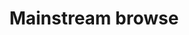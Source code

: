 ---
layout: frontend-template-documentation
sectionKey: Frontend templates
eleventyNavigation:
  parent: Frontend templates
title: Mainstream browse
description: Mainstream browse is a topic system that groups together content by popular topics on GOV.UK.
examples:
  0:
    title: Level 1 browse page - Driving and transport
    link: https://www.gov.uk/browse/driving
  1:
    title: Curated level 2 browse page - Vehicle, tax MOT and insurance
    link: https://www.gov.uk/browse/driving/vehicle-tax-mot-insurance
  2:
    title: Alphabetical level 2 browse page - School admissions and transport to school
    link: https://www.gov.uk/browse/education/school-admissions-transport
contentDataLink: https://content-data.publishing.service.gov.uk/content?submitted=true&date_range=past-30-days&search_term=&document_type=mainstream_browse_page&organisation_id=all
contentSchema:
  title: mainstream_browse_page
  link: https://docs.publishing.service.gov.uk/content-schemas/mainstream_browse_page.html
contentType:
  title: mainstream_browse_page
  link: https://docs.publishing.service.gov.uk/document-types/mainstream_browse_page.html
publishingApp: collections publisher
components:
  0:
    componentName: Layout super navigation header
    componentURL: https://components.publishing.service.gov.uk/component-guide/layout_super_navigation_header
    generated: auto
    input:
  1:
    componentName: Breadcrumbs
    componentURL: https://components.publishing.service.gov.uk/component-guide/breadcrumbs
    generated: auto
    input:
  2:
    componentName: Feedback
    componentURL: https://components.publishing.service.gov.uk/component-guide/feedback
    generated: auto
    input:
  3:
    componentName: Layout footer
    componentURL: https://components.publishing.service.gov.uk/component-guide/layout_footer
    generated: auto
    input:
  4:
    componentName: Heading
    componentURL: https://components.publishing.service.gov.uk/component-guide/heading
    generated: auto
    input:
  5:
    componentName: H1 styled as a [Page title](https://components.publishing.service.gov.uk/component-guide/title) component
    componentURL:
    generated: publisher
    input: Title (required)
  6:
    componentName: Lead paragraph
    componentURL: https://components.publishing.service.gov.uk/component-guide/lead_paragraph
    generated: publisher
    input: Description (required)
  7:
    componentName: Cards
    componentURL: https://components.publishing.service.gov.uk/component-guide/cards
    generated: publisher
    input: Subtopics
  8:
    componentName: Action link
    componentURL: https://components.publishing.service.gov.uk/component-guide/action_link
    generated: hardcode
    input:
designData:
  0:
    title: How to curate mainstream browse pages 
    link: https://docs.google.com/presentation/d/1Kp69ojze0kbyIaE2rAyyMIB9hfOBiXNCwbQ37TxQyYQ/edit
    description: Guidance on how to curate mainstream browse pages
    date: July 2023
  1:
    title: Topic page design implementation 
    link: https://docs.google.com/document/d/1MbhUjXLMUvEvqRU_w5S7RD9_wVhB3LkcdfDIxnSOz4g/edit?usp=sharing
    description: This document sets out how the new topic pages will look and work, why we are replacing the current Mainstream Browse topic page, and what we plan to do in the future
    date: January 26, 2022
  2:
    title: What is Mainstream Browse 
    link: https://docs.google.com/document/d/13IkO2ZnknFDiNTn-z9E4LwCbTTN1Dnw2xcfO3iU_v9E/edit#heading=h.yw8vk47ou0r5
    description: Replacing Mainstream Browse taxonomy and replace with new site-wide taxonomy
    date: August 20, 2018
  3:
    title: Mainstream Browse design sprint 
    link: https://docs.google.com/document/d/1aCUbrdqaCCF6mblDfddw1Wck_DmTsHADMYR-Ny-9Xw4/edit#heading=h.yo2pwekzv7t0
    description: How the design sprint will run for Mainstream Browse pages
    date: August 9, 2018

---